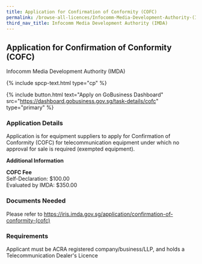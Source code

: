 ```yaml
---
title: Application for Confirmation of Conformity (COFC)
permalink: /browse-all-licences/Infocomm-Media-Development-Authority-(IMDA)/Application-for-Confirmation-of-Conformity-(COFC)
third_nav_title: Infocomm Media Development Authority (IMDA)
---
```


## Application for Confirmation of Conformity (COFC)

Infocomm Media Development Authority (IMDA)

{% include spcp-text.html type="cp" %}

{% include button.html text="Apply on GoBusiness Dashboard" src="https://dashboard.gobusiness.gov.sg/task-details/cofc" type="primary" %}

<H3>Application Details</H3>

<p>Application is for equipment suppliers to apply for Confirmation of Conformity (COFC) for telecommunication equipment under which no approval for sale is required (exempted equipment).</p>

<strong>Additional Information</strong>

<p><strong>COFC Fee</strong><br />Self-Declaration: $100.00<br />Evaluated by IMDA: $350.00</p>

<H3>Documents Needed</H3>

Please refer to <a href="https://iris.imda.gov.sg/application/confirmation-of-conformity-(cofc)">https://iris.imda.gov.sg/application/confirmation-of-conformity-(cofc)</a>

<H3>Requirements</H3>

Applicant must be ACRA registered company/business/LLP, and holds a Telecommunication Dealer's Licence

